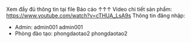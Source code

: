 Xem đầy đủ thông tin tại file Báo cáo ↑↑↑
Video chi tiết sản phẩm: https://www.youtube.com/watch?v=cTHUA_LsA9s
Thông tin đăng nhập:
- Admin:
admin001
admin001
- Phòng đào tạo:
phongdaotao2
phongdaotao2
